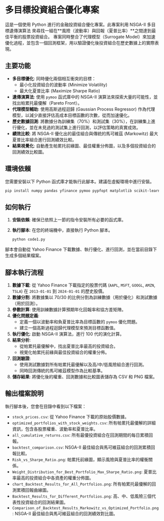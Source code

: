 # 多目標投資組合優化專案

這是一個使用 Python 進行的金融投資組合優化專案。此專案利用 NSGA-II 多目標遺傳演算法 來尋找一組在**風險（波動率）與回報（夏普比率）**之間達到最佳平衡的股票投資組合。
專案同時整合了代理模型（Surrogate Model）來加速優化過程，並包含一個回測框架，用以驗證優化後投資組合在歷史數據上的實際表現。

## 主要功能

* **多目標優化**: 同時優化兩個相互衝突的目標：
    * 最小化投資組合的波動率 (Minimize Volatility)
    * 最大化夏普比率 (Maximize Sharpe Ratio)
* **遺傳演算法**: 使用 `pymoo` 函式庫中的 NSGA-II 演算法來探索大量的可能性，並找出帕累托最優解（Pareto Front）。
* **代理模型輔助**: 使用高斯過程迴歸 (Gaussian Process Regressor) 作為代理模型，以減少直接評估高成本目標函數的次數，從而加速優化。
* **歷史數據回測**: 將數據分為訓練集（70%）和測試集（30%），在訓練集上進行優化，並在未見過的測試集上進行回測，以評估策略的真實成效。
* **績效比較**: 將 NSGA-II 優化出的最佳組合與傳統的馬可維茲 (Markowitz) 最大夏普比率組合進行回測績效比較。
* **結果視覺化**: 自動產生帕累托前緣圖、最佳權重分佈圖，以及多個投資組合的回測績效比較圖。

## 環境依賴

您需要安裝以下 Python 函式庫才能執行此腳本。建議在虛擬環境中進行安裝。

```bash
pip install numpy pandas yfinance pymoo pypfopt matplotlib scikit-learn
```

## 如何執行

1.  **安裝依賴**: 確保已依照上一節的指令安裝所有必要的函式庫。
2.  **執行腳本**: 在您的終端機中，直接執行 Python 腳本。

    ```bash
    python code1.py
    ```

腳本會自動從 Yahoo Finance 下載數據、執行優化、進行回測，並在當前目錄下生成多個結果檔案。

## 腳本執行流程

1.  **數據下載**: 從 Yahoo Finance 下載指定的股票代碼 (`AAPL`, `MSFT`, `GOOGL`, `AMZN`, `TSLA`) 在 `2013-01-01` 到 `2024-01-01` 的歷史股價。
2.  **數據分割**: 將數據集以 70/30 的比例分割為訓練數據（用於優化）和測試數據（用於回測）。
3.  **參數計算**: 使用訓練數據計算預期年化回報率和協方差矩陣。
4.  **優化問題定義**:
    * 定義一個以波動率和負夏普比率為目標函數的 `pymoo` 優化問題。
    * 建立一個高斯過程迴歸代理模型來預測目標函數值。
5.  **執行優化**: 啟動 NSGA-II 演算法，進行 100 代的演化計算。
6.  **結果分析**:
    * 從帕累托最優解中，找出夏普比率最高的投資組合。
    * 視覺化帕累托前緣與最佳投資組合的權重分佈。
7.  **回測驗證**:
    * 使用測試數據對所有帕累托最優解以及高/中/低風險組合進行回測。
    * 同時回測傳統的馬可維茲模型作為比較基準。
8.  **儲存結果**: 將優化後的權重、回測數據和比較圖表儲存為 CSV 和 PNG 檔案。

## 輸出檔案說明

執行腳本後，您會在目錄中看到以下檔案：

* `stock_prices.csv`: 從 Yahoo Finance 下載的原始股價數據。
* `optimized_portfolios_with_stock_weights.csv`: 所有帕累托最優解的詳細資訊，包含各股票權重、波動率和夏普比率。
* `all_cumulative_returns.csv`: 所有最優投資組合在回測期間的每日累積回報。
* `backtest_comparison.csv`: NSGA-II 最佳組合與馬可維茲組合的回測累積回報比較。
* `Risk_vs_Sharpe_Ratio.png`: 帕累托前緣圖，顯示風險與夏普比率的權衡關係。
* `Weight_Distribution_for_Best_Portfolio_Max_Sharpe_Ratio.png`: 夏普比率最高的投資組合中各資產的權重分佈圖。
* `chart_Backtest_Results_for_All_Portfolios.png`: 所有帕累托最優解的回測累積回報曲線圖。
* `Backtest_Results_for_Different_Portfolios.png`: 高、中、低風險三個代表性投資組合的回測結果圖。
* `Comparison_of_Backtest_Results_Markowitz_vs_Optimized_Portfolio.png`: NSGA-II 最佳組合與馬可維茲組合的回測績效對比圖。
